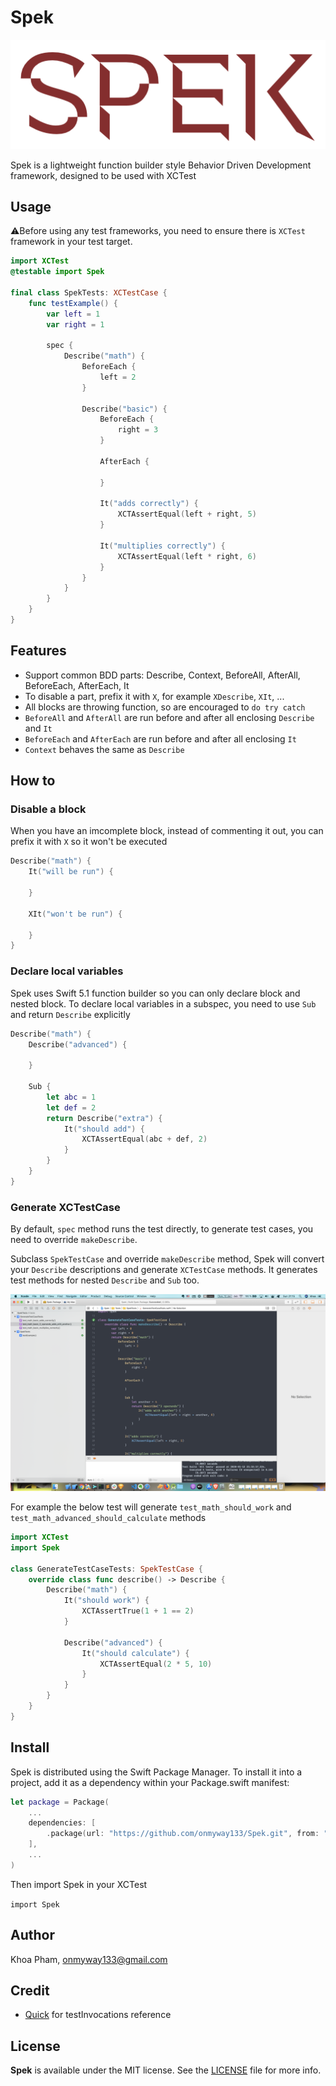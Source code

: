 # Spek

![](Screenshots/logo.png)

Spek is a lightweight function builder style Behavior Driven Development framework, designed to be used with XCTest

## Usage

⚠️Before using any test frameworks, you need to ensure there is `XCTest` framework in your test target.

```swift
import XCTest
@testable import Spek

final class SpekTests: XCTestCase {
    func testExample() {
        var left = 1
        var right = 1

        spec {
            Describe("math") {
                BeforeEach {
                    left = 2
                }

                Describe("basic") {
                    BeforeEach {
                        right = 3
                    }

                    AfterEach {

                    }

                    It("adds correctly") {
                        XCTAssertEqual(left + right, 5)
                    }

                    It("multiplies correctly") {
                        XCTAssertEqual(left * right, 6)
                    }
                }
            }
        }
    }
}
```

## Features

- Support common BDD parts: Describe, Context, BeforeAll, AfterAll, BeforeEach, AfterEach, It
- To disable a part, prefix it with `X`, for example `XDescribe`, `XIt`, ...
- All blocks are throwing function, so are encouraged to `do try catch`
- `BeforeAll` and `AfterAll` are run before and after all enclosing `Describe` and `It`
- `BeforeEach` and `AfterEach` are run before and after all enclosing `It`
- `Context` behaves the same as `Describe`

## How to

### Disable a block

When you have an imcomplete block, instead of commenting it out, you can prefix it with `X` so it won't be executed

```swift
Describe("math") {
    It("will be run") {

    }

    XIt("won't be run") {

    }
}
```

### Declare local variables

Spek uses Swift 5.1 function builder so you can only declare block and nested block. To declare local variables in a subspec, you need to use `Sub` and return `Describe` explicitly

```swift
Describe("math") {
    Describe("advanced") {

    }

    Sub {
        let abc = 1
        let def = 2
        return Describe("extra") {
            It("should add") {
                XCTAssertEqual(abc + def, 2)
            }
        }
    }
}
```

### Generate XCTestCase

By default, `spec` method runs the test directly, to generate test cases, you need to override `makeDescribe`.

Subclass `SpekTestCase` and override `makeDescribe` method, Spek will convert your `Describe` descriptions and generate `XCTestCase` methods. It generates test methods for nested `Describe` and `Sub` too.


![](Screenshots/s1.png)

For example the below test will generate `test_math_should_work` and `test_math_advanced_should_calculate` methods

```swift
import XCTest
import Spek

class GenerateTestCaseTests: SpekTestCase {
    override class func describe() -> Describe {
        Describe("math") {
            It("should work") {
                XCTAssertTrue(1 + 1 == 2)
            }

            Describe("advanced") {
                It("should calculate") {
                    XCTAssertEqual(2 * 5, 10)
                }
            }
        }
    }
}
```

## Install

Spek is distributed using the Swift Package Manager. To install it into a project, add it as a dependency within your Package.swift manifest:

```swift
let package = Package(
    ...
    dependencies: [
        .package(url: "https://github.com/onmyway133/Spek.git", from: "0.5.0")
    ],
    ...
)
```

Then import Spek in your XCTest

`import Spek`

## Author

Khoa Pham, onmyway133@gmail.com

## Credit

- [Quick](https://github.com/Quick/Quick) for testInvocations reference

## License

**Spek** is available under the MIT license. See the [LICENSE](https://github.com/onmyway133/Spek/blob/master/LICENSE.md) file for more info.

